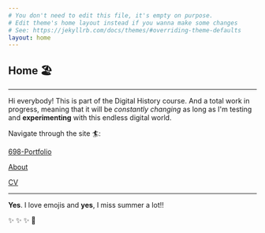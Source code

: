 ```yaml
---
# You don't need to edit this file, it's empty on purpose.
# Edit theme's home layout instead if you wanna make some changes
# See: https://jekyllrb.com/docs/themes/#overriding-theme-defaults
layout: home
---
```


## Home 🏖️

--------

Hi everybody! This is part of the Digital History course. And a total work in progress, meaning that it will be *constantly changing* as long as I'm testing and **experimenting** with this endless digital world.

Navigate through the site 🏄:

[698-Portfolio](/filamarisol.github.io/698-Portfolio/)

[About](/filamarisol.github.io/about/)

[CV](/filamarisol.github.io/cv/)

---


**Yes**. I love emojis and **yes**, I miss summer a lot!!


:sparkles: :sparkles: :sparkles: :rocket:
